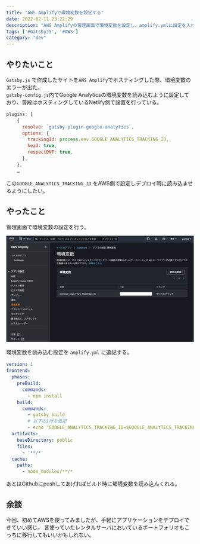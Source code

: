 ```yaml
---
title: "AWS Amplifyで環境変数を設定する"
date: 2022-02-11 23:22:29
description: "AWS Amplifyの管理画面で環境変数を設定し、amplify.ymlに設定を入れればOK"
tags: ['#GatsbyJS', '#AWS']
category: "dev"
---
```

## やりたいこと
`Gatsby.js` で作成したサイトを`AWS Amplify`でホスティングした際、環境変数のエラーが出た。  
`gatsby-config.js`内でGoogle Analyticsの環境変数を読み込むように設定しており、普段はホスティングしているNetlify側で設置を行っている。

```js:title=gatsby-config.js
plugins: [
    {
      resolve: `gatsby-plugin-google-analytics`,
      options: {
        trackingId: process.env.GOOGLE_ANALYTICS_TRACKING_ID,
        head: true,
        respectDNT: true,
      },
    },
    …
```

この`GOOGLE_ANALYTICS_TRACKING_ID` をAWS側で設定しデプロイ時に読み込ませるようにしたい。

## やったこと
管理画面で環境変数の設定を行う。

![AWS管理画面](./aws.png)

環境変数を読み込む設定を `amplify.yml` に追記する。

```yml:title=amplify.yml
version: 1
frontend:
  phases:
    preBuild:
      commands:
        - npm install
    build:
      commands:
        - gatsby build
        # 以下の1行を追記
        - echo "GOOGLE_ANALYTICS_TRACKING_ID=$GOOGLE_ANALYTICS_TRACKING_ID" >> .env
  artifacts:
    baseDirectory: public
    files:
      - '**/*'
  cache:
    paths:
      - node_modules/**/*
```

あとはGithubにpushしてあげればビルド時に環境変数を読み込んくれる。

## 余談
今回、初めてAWSを使ってみましたが、手軽にアプリケーションをデプロイできていい感じ。
昔使っていたレンタルサーバにおいているポートフォリオもこっちに移行してもいいかもしれない。  

